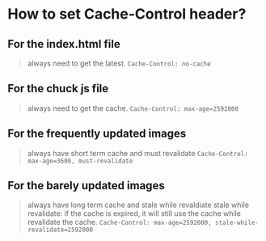 # How to set Cache-Control header?

## For the index.html file

> always need to get the latest.
> `Cache-Control: no-cache`

## For the chuck js file

> always need to get the cache.
> `Cache-Control: max-age=2592000`

## For the frequently updated images

> always have short term cache and must revalidate
> `Cache-Control: max-age=3600, must-revalidate`

## For the barely updated images

> always have long term cache and stale while revaldiate
> stale while revalidate: if the cache is expired, it will still use the cache while revalidate the cache.
> `Cache-Control: max-age=2592000, stale-while-revalidate=2592000`
